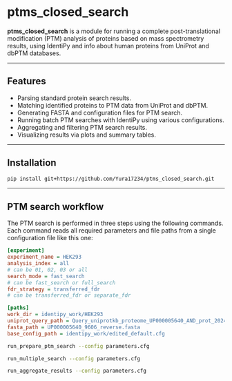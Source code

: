 # ptms_closed_search

**ptms_closed_search** is a module for running a complete post-translational modification (PTM) analysis of proteins based on mass spectrometry results, using IdentiPy and info about human proteins from UniProt and dbPTM databases.

---

## Features

- Parsing standard protein search results.
- Matching identified proteins to PTM data from UniProt and dbPTM.
- Generating FASTA and configuration files for PTM search.
- Running batch PTM searches with IdentiPy using various configurations.
- Aggregating and filtering PTM search results.
- Visualizing results via plots and summary tables.

---
## Installation

```bash
pip install git+https://github.com/Yura17234/ptms_closed_search.git
```

---
## PTM search workflow
The PTM search is performed in three steps using the following commands. Each command reads all required parameters and file paths from a single configuration file like this one:

```ini
[experiment]
experiment_name = HEK293
analysis_index = all
# can be 01, 02, 03 or all
search_mode = fast_search
# can be fast_search or full_search
fdr_strategy = transferred_fdr
# can be transferred_fdr or separate_fdr

[paths]
work_dir = identipy_work/HEK293
uniprot_query_path = Query_uniprotkb_proteome_UP000005640_AND_prot_2024_07_27.txt
fasta_path = UP000005640_9606_reverse.fasta
base_config_path = identipy_work/edited_default.cfg
```

```bash
run_prepare_ptm_search --config parameters.cfg
```

```bash
run_multiple_search --config parameters.cfg
```

```bash
run_aggregate_results --config parameters.cfg
```
